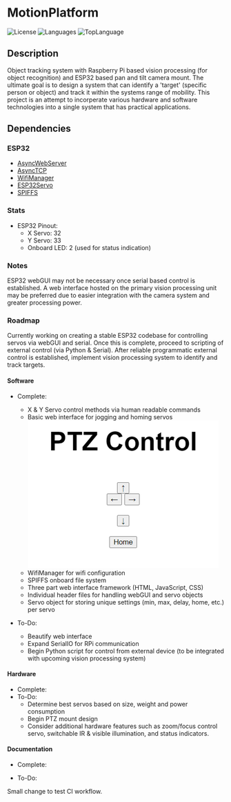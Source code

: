 # MotionPlatform

![License](https://img.shields.io/github/license/MichelfrancisBustillos/MotionPlatform)
![Languages](https://img.shields.io/github/languages/count/MichelfrancisBustillos/MotionPlatform)
![TopLanguage](https://img.shields.io/github/languages/top/MichelfrancisBustillos/MotionPlatform)

## Description
  
  Object tracking system with Raspberry Pi based vision processing (for object recognition) and ESP32 based pan and tilt camera mount.
  The ultimate goal is to design a system that can identify a 'target' (specific person or object) and track it within the systems range of mobility. This project is an attempt to incorperate various hardware and software technologies into a single system that has practical applications.

## Dependencies
  
### ESP32

- [AsyncWebServer](https://github.com/me-no-dev/ESPAsyncWebServer)
- [AsyncTCP](https://github.com/me-no-dev/AsyncTCP)
- [WifiManager](https://github.com/tzapu/WiFiManager)
- [ESP32Servo](https://github.com/madhephaestus/ESP32Servo)
- [SPIFFS](https://docs.espressif.com/projects/esp-idf/en/latest/esp32/api-reference/storage/spiffs.html)

### Stats

- ESP32 Pinout:
  - X Servo: 32
  - Y Servo: 33
  - Onboard LED: 2 (used for status indication)

### Notes

  ESP32 webGUI may not be necessary once serial based control is established. A web interface hosted on the primary vision processing unit may be preferred due to easier integration with the camera system and greater processing power.

### Roadmap

  Currently working on creating a stable ESP32 codebase for controlling servos via webGUI and serial.
  Once this is complete, proceed to scripting of external control (via Python & Serial).
  After reliable programmatic external control is established, implement vision processing system to identify and track targets.

#### Software

- Complete:  
  - X & Y Servo control methods via human readable commands
  - Basic web interface for jogging and homing servos  
  ![webGUI](/Docs/webGUI.png)
  - WifiManager for wifi configuration
  - SPIFFS onboard file system
  - Three part web interface framework (HTML, JavaScript, CSS)
  - Individual header files for handling webGUI and servo objects
  - Servo object for storing unique settings (min, max, delay, home, etc.) per servo

- To-Do:
  - Beautify web interface
  - Expand SerialIO for RPi communication
  - Begin Python script for control from external device (to be integrated with upcoming vision processing system)

#### Hardware

- Complete:
- To-Do:
  - Determine best servos based on size, weight and power consumption
  - Begin PTZ mount design
  - Consider additional hardware features such as zoom/focus control servo, switchable IR & visible illumination, and status indicators.

#### Documentation

- Complete:

- To-Do:

Small change to test CI workflow.